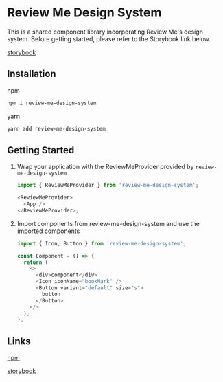# Review Me Design System

This is a shared component library incorporating Review Me's design system. Before getting started, please refer to the Storybook link below.

[storybook](https://657865daa80aa78e381921ae-bnstoadwwv.chromatic.com/?path=/story/button--default)

## Installation

npm

```bash
npm i review-me-design-system
```

yarn

```bash
yarn add review-me-design-system
```

## Getting Started

1. Wrap your application with the ReviewMeProvider provided by `review-me-design-system`

   ```javascript
   import { ReviewMeProvider } from 'review-me-design-system';

   <ReviewMeProvider>
     <App />
   </ReviewMeProvider>;
   ```

2. Import components from review-me-design-system and use the imported components

   ```javascript
   import { Icon, Button } from 'review-me-design-system';

   const Component = () => {
     return (
       <>
         <div>component</div>
         <Icon iconName="bookMark" />
         <Button variant="default" size="s">
           button
         </Button>
       </>
     );
   };
   ```

## Links

[npm](https://www.npmjs.com/package/review-me-design-system)

[storybook](https://657865daa80aa78e381921ae-jebednbcxi.chromatic.com/?path=/docs/button--docs)
